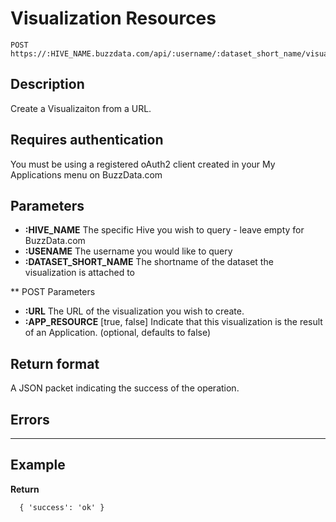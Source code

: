 # Visualization Resources

    POST https://:HIVE_NAME.buzzdata.com/api/:username/:dataset_short_name/visualizations/url/

## Description

Create a Visualizaiton from a URL.

## Requires authentication

You must be using a registered oAuth2 client created in your My Applications menu on BuzzData.com

## Parameters

- **:HIVE_NAME** The specific Hive you wish to query - leave empty for BuzzData.com
- **:USENAME** The username you would like to query
- **:DATASET_SHORT_NAME** The shortname of the dataset the visualization is attached to

** POST Parameters

- **:URL** The URL of the visualization you wish to create. 
- **:APP_RESOURCE** [true, false] Indicate that this visualization is the result of an Application. (optional, defaults to false)

## Return format

A JSON packet indicating the success of the operation.

## Errors

***

## Example

**Return**

      { 'success': 'ok' }
    
